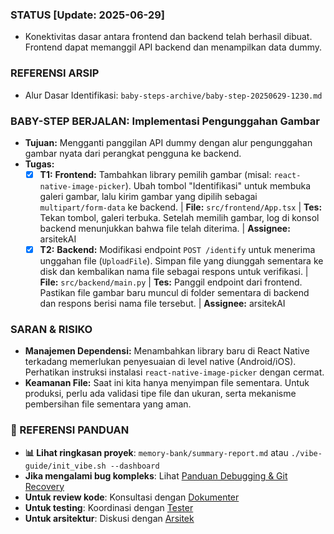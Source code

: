 ### STATUS [Update: 2025-06-29]
- Konektivitas dasar antara frontend dan backend telah berhasil dibuat. Frontend dapat memanggil API backend dan menampilkan data dummy.

### REFERENSI ARSIP
- Alur Dasar Identifikasi: `baby-steps-archive/baby-step-20250629-1230.md`

### BABY-STEP BERJALAN: Implementasi Pengunggahan Gambar
- **Tujuan:** Mengganti panggilan API dummy dengan alur pengunggahan gambar nyata dari perangkat pengguna ke backend.
- **Tugas:**
    - [x] **T1:** **Frontend:** Tambahkan library pemilih gambar (misal: `react-native-image-picker`). Ubah tombol "Identifikasi" untuk membuka galeri gambar, lalu kirim gambar yang dipilih sebagai `multipart/form-data` ke backend. | **File:** `src/frontend/App.tsx` | **Tes:** Tekan tombol, galeri terbuka. Setelah memilih gambar, log di konsol backend menunjukkan bahwa file telah diterima. | **Assignee:** arsitekAI
    - [x] **T2:** **Backend:** Modifikasi endpoint `POST /identify` untuk menerima unggahan file (`UploadFile`). Simpan file yang diunggah sementara ke disk dan kembalikan nama file sebagai respons untuk verifikasi. | **File:** `src/backend/main.py` | **Tes:** Panggil endpoint dari frontend. Pastikan file gambar baru muncul di folder sementara di backend dan respons berisi nama file tersebut. | **Assignee:** arsitekAI

### SARAN & RISIKO
- **Manajemen Dependensi:** Menambahkan library baru di React Native terkadang memerlukan penyesuaian di level native (Android/iOS). Perhatikan instruksi instalasi `react-native-image-picker` dengan cermat.
- **Keamanan File:** Saat ini kita hanya menyimpan file sementara. Untuk produksi, perlu ada validasi tipe file dan ukuran, serta mekanisme pembersihan file sementara yang aman.

### 🔗 REFERENSI PANDUAN
- **📊 Lihat ringkasan proyek**: `memory-bank/summary-report.md` atau `./vibe-guide/init_vibe.sh --dashboard`
- **Jika mengalami bug kompleks**: Lihat [Panduan Debugging & Git Recovery](./DEBUGGING_GIT.md)
- **Untuk review kode**: Konsultasi dengan [Dokumenter](./roles/dokumenter.md)
- **Untuk testing**: Koordinasi dengan [Tester](./roles/tester.md)
- **Untuk arsitektur**: Diskusi dengan [Arsitek](./roles/arsitek.md)
